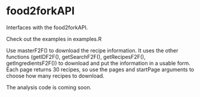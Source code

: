 # food2forkAPI
Interfaces with the food2forkAPI.

Check out the examples in examples.R

Use masterF2F() to download the recipe information. It uses the other functions (getIDF2F(), getSearchF2F(), getRecipesF2F(), getIngredientsF2F()) to download and put the information in a usable form. Each page returns 30 recipes, so use the pages and startPage arguments to choose how many recipes to download.

The analysis code is coming soon.
